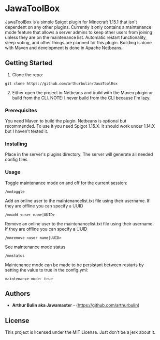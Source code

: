 # JawaToolBox

JawaToolBox is a simple Spigot plugin for Minecraft 1.15.1 that isn't dependent on any other plugins. Currently it only contains a maintenance mode feature that allows a server admins to keep other users from joining unless they are on the maintenance list. Automatic restart functionality, sleep voting, and other things are planned for this plugin. Building is done with Maven and development is done in Apache Netbeans.

## Getting Started

1. Clone the repo:
```
git clone https://github.com/arthurbulin/JawaToolBox
```
2. Either open the project in Netbeans and build with the Maven plugin or build from the CLI. NOTE: I never build from the CLI because I'm lazy.

### Prerequisites

You need Maven to build the plugin. Netbeans is optional but recommended. To use it you need Spigot 1.15.X. It should work under 1.14.X but I haven't tested it.

### Installing

Place in the server's plugins directory. The server will generate all needed config files.

### Usage

Toggle maintenance mode on and off for the current session:
```
/mmtoggle
```
Add an online user to the maintenancelist.txt file using their username. If they are offline you can specify a UUID
```
/mmadd <user name|UUID>
```
Remove an online user to the maintenancelist.txt file using their username. If they are offline you can specify a UUID
```
/mmremove <user name|UUID>
```
See maintenance mode status
```
/mmstatus
```

Maintenance mode can be made to be persistant between restarts by setting the value to true in the config.yml:
```
maintenance-mode: true
```

## Authors

* **Arthur Bulin aka Jawamaster** - (https://github.com/arthurbulin)

## License

This project is licensed under the MIT License. Just don't be a jerk about it.

